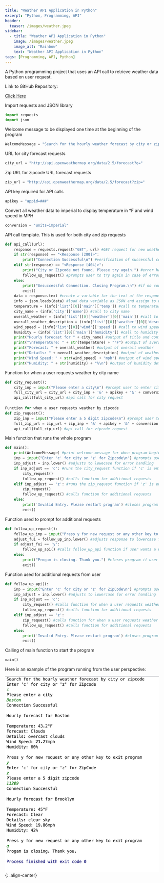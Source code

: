 ```yaml
---
title: "Weather API Application in Python"
excerpt: "Python, Programming, API"
header:
  teaser: /images/weather.jpeg
sidebar:
  - title: "Weather API Application in Python"
    image: /images/weather.jpeg
    image_alt: "Rainbow"
    text: "Weather API Application in Python"
tags: [Programming, API, Python]
---
```

A Python programming project that uses an API call to retrieve weather data based on user request.

Link to GitHub Repository:

[Click Here](https://github.com/davidsuffolk/Weather-Forecast-APP-in-Python)

Import requests and JSON library

```python
import requests
import json
```

Welcome message to be displayed one time at the beginning of the program

```python
WelcomeMessage = "Search for the hourly weather forecast by city or zipcode"
```

URL for city forecast requests

```python
city_url = "http://api.openweathermap.org/data/2.5/forecast?q="
```

Zip URL for zipcode URL forecast requests

```python
zip_url = "http://api.openweathermap.org/data/2.5/forecast?zip="
```

API key required for API calls

```python
apikey = "appid=###"
```

Convert all weather data to imperial to display temperature in °F and wind speed in MPH

```python
conversion = "units=imperial"
```

API call template. This is used for both city and zip requests

```python
def api_call(url):
    response = requests.request("GET", url) #GET request for new weather data
    if str(response) == "<Response [200]>":
        print("Connection Successful\n") #verification of successful connection to api data
    elif str(response) == "<Response [404]>":
        print("City or Zipcode not found. Please try again.") #error handling for incorrect input by user
        follow_up_request() #prompts user to try again in case of error in submission
    else:
        print("Unsuccessful Connection. Closing Program.\n") #if no connection, program closes
        exit()
    data = response.text #create a variable for the text of the response
    info = json.loads(data) #load data variable as JSON and assign to new variable
    temperature = (info['list'][0]['main']['temp']) #call to temperature data
    city_name = (info['city']['name']) #call to city name
    overall_weather = (info['list'][0]['weather'][0]['main']) #call to overall weather data
    overall_weather_description = (info['list'][0]['weather'][0]['description']) #call to weather details
    wind_speed = (info['list'][0]['wind']['speed']) #call to wind speed data
    humidity = (info['list'][0]['main']['humidity']) #call to humidity data
    print("Hourly forecast for " + city_name) #output of title and confirmation of city name
    print("\nTemperature: " + str(temperature) + "°F") #output of average temperature
    print("Forecast: " + overall_weather) #output of overall weather
    print("Details: " + overall_weather_description) #output of weather details
    print("Wind Speed: " + str(wind_speed) + "mph") #output of wind speed details
    print("Humidity: " + str(humidity) + "%\n") #output of humidity details
```

Function for when a user requests weather by city name

```python
def city_request():
    city_inp = input("Please enter a city\n") #prompt user to enter city name
    full_city_url = city_url + city_inp + '&' + apikey + '&' + conversion #modified URL for city request
    api_call(full_city_url) #api call for city request

Function for when a user requests weather by zipcode
def zip_request():
    zip_inp = input("Please enter a 5 digit zipcode\n") #prompt user to enter a zipcode
    full_zip_url = zip_url + zip_inp + '&' + apikey + '&' + conversion #modified URL for zipcode request
    api_call(full_zip_url) #api call for zipcode request
```

Main function that runs the whole program

```python
def main():
    print(WelcomeMessage) #print welcome message for when program begins
    inp = input("Enter 'c' for city or 'z' for Zipcode\n") #prompts user to decide between city name and zipcode
    inp_adjust = inp.lower() #adjusts to lowecase for error handling
    if inp_adjust == 'c': #runs the city_request function if 'c' is entered
        city_request()
        follow_up_request() #calls function for additional requests
    elif inp_adjust == 'z': #runs the zip_request function if 'z' is entered
        zip_request()
        follow_up_request() #calls function for additional requests
    else:
        print('Invalid Entry. Please restart program') #closes program if incorrect input is entered
        exit()
```

Function used to prompt for additional requests

```python
def follow_up_request():
    follow_up_inp = input("Press y for new request or any other key to exit program\n") #prompts user for additional request
    adjust_fui = follow_up_inp.lower() #adjusts response to lowercase for error handling
    if adjust_fui == 'y':
        follow_up_api() #calls follow_up_api function if user wants a new request
    else:
        print("Progam is closing. Thank you.") #closes program if user is done with their requests
        exit()
```

Function used for additional requests from user

```python
def follow_up_api():
    inp = input("Enter 'c' for city or 'z' for ZipCode\n") #prompts user to request by city or zipcode
    inp_adjust = inp.lower() #adjusts to lowercase for error handling
    if inp_adjust == 'c':
        city_request() #calls function for when a user requests weather by city name
        follow_up_request() #calls function for additional requests
    elif inp_adjust == 'z':
        zip_request() #calls function for when a user requests weather by zipcode
        follow_up_request() #calls function for additional requests
    else:
        print('Invalid Entry. Please restart program') #closes program if incorrect input is entered
        exit()
```

Calling of main function to start the program

```python
main()
```

Here is an example of the program running from the user perspective:

![image-center](/images/weather_ouput.png){: .align-center}
